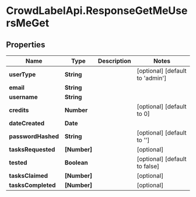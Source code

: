 # CrowdLabelApi.ResponseGetMeUsersMeGet

## Properties

Name | Type | Description | Notes
------------ | ------------- | ------------- | -------------
**userType** | **String** |  | [optional] [default to &#39;admin&#39;]
**email** | **String** |  | 
**username** | **String** |  | 
**credits** | **Number** |  | [optional] [default to 0]
**dateCreated** | **Date** |  | 
**passwordHashed** | **String** |  | [optional] [default to &#39;&#39;]
**tasksRequested** | **[Number]** |  | [optional] 
**tested** | **Boolean** |  | [optional] [default to false]
**tasksClaimed** | **[Number]** |  | [optional] 
**tasksCompleted** | **[Number]** |  | [optional] 


